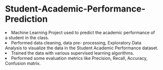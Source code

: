 # Student-Academic-Performance-Prediction
<li>Machine Learning Project used to predict the academic performance of a student in the class.
<li>Performed data cleaning, data pre- processing, Exploratory Data Analysis to visualize the data in the Student Academic Performance dataset. 
<li>Trained the data with various supervised learning algorithms.
<li>Performed some evaluation metrics like Precision, Recall, Accuracy, Confusion matrix.

